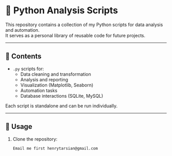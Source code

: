 # 🐍 Python Analysis Scripts

This repository contains a collection of my Python scripts for data analysis and automation.  
It serves as a personal library of reusable code for future projects.

---

## 📂 Contents

- `.py` scripts for:
  - Data cleaning and transformation
  - Analysis and reporting
  - Visualization (Matplotlib, Seaborn)
  - Automation tasks
  - Database interactions (SQLite, MySQL)

Each script is standalone and can be run individually.

---

## 🚀 Usage

1. Clone the repository:
   ```bash
   Email me first henrytarsian@gmail.com
